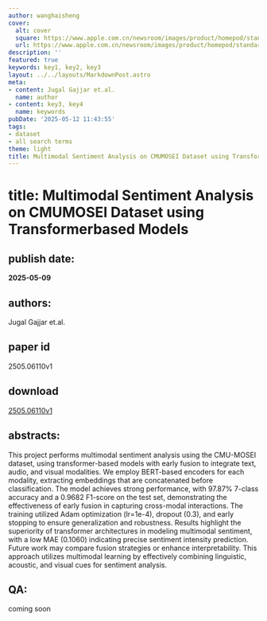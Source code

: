 ```yaml
---
author: wanghaisheng
cover:
  alt: cover
  square: https://www.apple.com.cn/newsroom/images/product/homepod/standard/Apple-HomePod-hero-230118_big.jpg.large_2x.jpg
  url: https://www.apple.com.cn/newsroom/images/product/homepod/standard/Apple-HomePod-hero-230118_big.jpg.large_2x.jpg
description: ''
featured: true
keywords: key1, key2, key3
layout: ../../layouts/MarkdownPost.astro
meta:
- content: Jugal Gajjar et.al.
  name: author
- content: key3, key4
  name: keywords
pubDate: '2025-05-12 11:43:55'
tags:
- dataset
- all search terms
theme: light
title: Multimodal Sentiment Analysis on CMUMOSEI Dataset using Transformerbased Models
---
```


# title: Multimodal Sentiment Analysis on CMUMOSEI Dataset using Transformerbased Models 
## publish date: 
**2025-05-09** 
## authors: 
  Jugal Gajjar et.al. 
## paper id
2505.06110v1
## download
[2505.06110v1](http://arxiv.org/abs/2505.06110v1)
## abstracts:
This project performs multimodal sentiment analysis using the CMU-MOSEI dataset, using transformer-based models with early fusion to integrate text, audio, and visual modalities. We employ BERT-based encoders for each modality, extracting embeddings that are concatenated before classification. The model achieves strong performance, with 97.87\% 7-class accuracy and a 0.9682 F1-score on the test set, demonstrating the effectiveness of early fusion in capturing cross-modal interactions. The training utilized Adam optimization (lr=1e-4), dropout (0.3), and early stopping to ensure generalization and robustness. Results highlight the superiority of transformer architectures in modeling multimodal sentiment, with a low MAE (0.1060) indicating precise sentiment intensity prediction. Future work may compare fusion strategies or enhance interpretability. This approach utilizes multimodal learning by effectively combining linguistic, acoustic, and visual cues for sentiment analysis.
## QA:
coming soon
